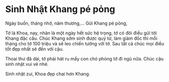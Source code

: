 # Sinh Nhật Khang pé pỏng

Ngày buồn, tháng nhớ, năm thương,...
Gửi Khang pé pỏng,

Tớ là Khoa, nay, nhân là một ngày hết sức hệ trọng, tớ có đôi điều gửi tới Khang đặc cầu. Chúc Khang sớm sinh được quý tử, làm giám đốc thì mỗi tháng cho tớ 100 triệu và sẽ leo chiến tướng với tớ. Sau tất cả chúc mọi điều tốt đẹp nhất sẽ đến với cậu.

Thoai thư đã dài, tớ phải hát ru mấy con chó phòng tớ đi ngủ nữa. Chúc cậu sinh nhật vui vẻ nhé.

Sinh nhật zui,
Khoa đẹp chai hơn Khang.
